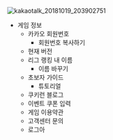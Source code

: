 ![kakaotalk_20181019_203902751](https://user-images.githubusercontent.com/43487873/47216524-257ec480-d3e0-11e8-87af-068b14a2fec4.jpg)

* 게임 정보
   * 카카오 회원번호
      * 회원번호 복사하기
   * 현재 버전
   * 리그 랭킹 내 이름
      * 이름 바꾸기
   * 초보자 가이드
      * 튜토리얼
   * 쿠키런 블로그
   * 이벤트 쿠폰 입력
   * 게임 이용약관
   * 고객센터 문의
   * 로그아
